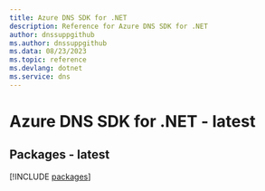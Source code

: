 ```yaml
---
title: Azure DNS SDK for .NET
description: Reference for Azure DNS SDK for .NET
author: dnssuppgithub
ms.author: dnssuppgithub
ms.data: 08/23/2023
ms.topic: reference
ms.devlang: dotnet
ms.service: dns
---
```

# Azure DNS SDK for .NET - latest
## Packages - latest
[!INCLUDE [packages](dns-index.md)]